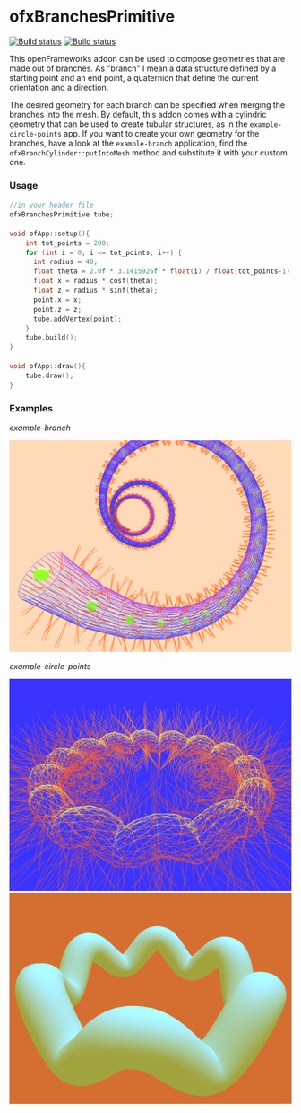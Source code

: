# ofxBranchesPrimitive
[![Build status](https://travis-ci.org/edap/ofxBranchesPrimitive.svg?branch=master)](https://travis-ci.org/edap/ofxBranchesPrimitive)
[![Build status](https://ci.appveyor.com/api/projects/status/ksje98gfpdn5knu9?svg=true)](https://ci.appveyor.com/project/edap/ofxbranchesprimitive)

This openFrameworks addon can be used to compose geometries that are made out of branches. As "branch" I mean a data structure defined by a starting point and an end point, a quaternion that define the current orientation and a direction.

The desired geometry for each branch can be specified when merging the branches into the mesh. By default, this addon comes with a cylindric geometry that can be used to create tubular structures, as in the `example-circle-points` app. If you want to create your own geometry for the branches, have a look at the `example-branch` application, find the `ofxBranchCylinder::putIntoMesh` method and substitute it with your custom one.

### Usage

```cpp
//in your header file
ofxBranchesPrimitive tube;

void ofApp::setup(){
    int tot_points = 200;
    for (int i = 0; i <= tot_points; i++) {
      int radius = 40;
      float theta = 2.0f * 3.1415926f * float(i) / float(tot_points-1);
      float x = radius * cosf(theta);
      float z = radius * sinf(theta);
      point.x = x;
      point.z = z;
      tube.addVertex(point);
    }
    tube.build();
}

void ofApp::draw(){
    tube.draw();
}
```

### Examples

*example-branch*

![example-branch](img/example-branch.png)

*example-circle-points*

![example-circle-points](img/example-circle-points2.png)
![example-circle-points](img/example-circle-points.png)
